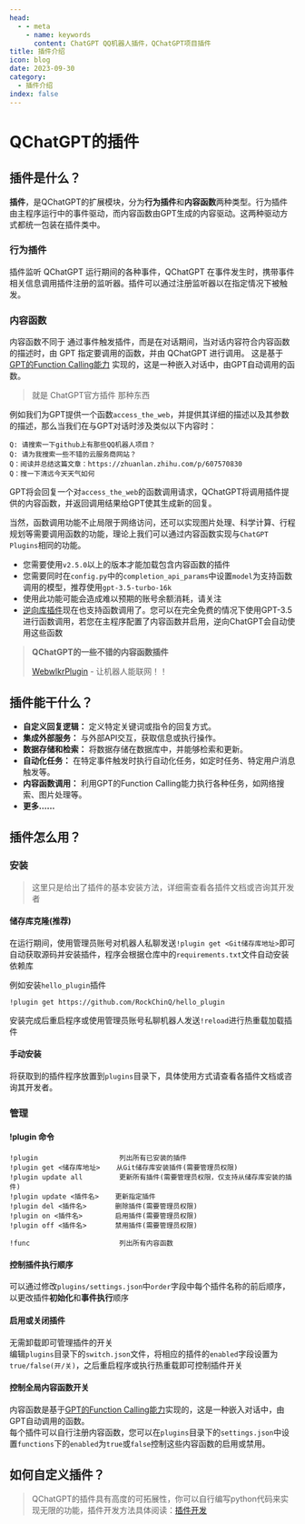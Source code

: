 ```yaml
---
head:
  - - meta
    - name: keywords
      content: ChatGPT QQ机器人插件，QChatGPT项目插件
title: 插件介绍
icon: blog
date: 2023-09-30
category:
  - 插件介绍
index: false
---
```


# QChatGPT的插件

## 插件是什么？

**插件**，是QChatGPT的扩展模块，分为**行为插件**和**内容函数**两种类型。行为插件由主程序运行中的事件驱动，而内容函数由GPT生成的内容驱动。这两种驱动方式都统一包装在插件类中。

### 行为插件

插件监听 QChatGPT 运行期间的各种事件，QChatGPT 在事件发生时，携带事件相关信息调用插件注册的监听器。插件可以通过注册监听器以在指定情况下被触发。

### 内容函数

内容函数不同于 通过事件触发插件，而是在对话期间，当对话内容符合内容函数的描述时，由 GPT 指定要调用的函数，并由 QChatGPT 进行调用。
这是基于 [GPT的Function Calling能力](https://platform.openai.com/docs/guides/gpt/function-calling) 实现的，这是一种嵌入对话中，由GPT自动调用的函数。

> 就是 ChatGPT官方插件 那种东西

例如我们为GPT提供一个函数`access_the_web`，并提供其详细的描述以及其参数的描述，那么当我们在与GPT对话时涉及类似以下内容时：

```
Q: 请搜索一下github上有那些QQ机器人项目？
Q: 请为我搜索一些不错的云服务商网站？
Q：阅读并总结这篇文章：https://zhuanlan.zhihu.com/p/607570830
Q：搜一下清远今天天气如何
```

GPT将会回复一个对`access_the_web`的函数调用请求，QChatGPT将调用插件提供的内容函数，并返回调用结果给GPT使其生成新的回复。

当然，函数调用功能不止局限于网络访问，还可以实现图片处理、科学计算、行程规划等需要调用函数的功能，理论上我们可以通过内容函数实现与`ChatGPT Plugins`相同的功能。

- 您需要使用`v2.5.0`以上的版本才能加载包含内容函数的插件
- 您需要同时在`config.py`中的`completion_api_params`中设置`model`为支持函数调用的模型，推荐使用`gpt-3.5-turbo-16k`
- 使用此功能可能会造成难以预期的账号余额消耗，请关注
- [逆向库插件](https://github.com/RockChinQ/revLibs)现在也支持函数调用了。您可以在完全免费的情况下使用GPT-3.5进行函数调用，若您在主程序配置了内容函数并启用，逆向ChatGPT会自动使用这些函数

> **QChatGPT的一些不错的内容函数插件**
>
> [WebwlkrPlugin](https://github.com/RockChinQ/WebwlkrPlugin) - 让机器人能联网！！

## 插件能干什么？

- **自定义回复逻辑：** 定义特定关键词或指令的回复方式。
- **集成外部服务：** 与外部API交互，获取信息或执行操作。
- **数据存储和检索：** 将数据存储在数据库中，并能够检索和更新。
- **自动化任务：** 在特定事件触发时执行自动化任务，如定时任务、特定用户消息触发等。
- **内容函数调用：** 利用GPT的Function Calling能力执行各种任务，如网络搜索、图片处理等。
- **更多……**

## 插件怎么用？

### 安装

> 这里只是给出了插件的基本安装方法，详细需查看各插件文档或咨询其开发者

#### 储存库克隆(推荐)

在运行期间，使用管理员账号对机器人私聊发送`!plugin get <Git储存库地址>`即可自动获取源码并安装插件，程序会根据仓库中的`requirements.txt`文件自动安装依赖库  

例如安装`hello_plugin`插件
```
!plugin get https://github.com/RockChinQ/hello_plugin
```

安装完成后重启程序或使用管理员账号私聊机器人发送`!reload`进行热重载加载插件

#### 手动安装

将获取到的插件程序放置到`plugins`目录下，具体使用方式请查看各插件文档或咨询其开发者。

### 管理

#### !plugin 命令

```
!plugin                    列出所有已安装的插件
!plugin get <储存库地址>    从Git储存库安装插件(需要管理员权限)
!plugin update all         更新所有插件(需要管理员权限，仅支持从储存库安装的插件)
!plugin update <插件名>    更新指定插件
!plugin del <插件名>       删除插件(需要管理员权限)
!plugin on <插件名>        启用插件(需要管理员权限)
!plugin off <插件名>       禁用插件(需要管理员权限)

!func                      列出所有内容函数
```

#### 控制插件执行顺序

可以通过修改`plugins/settings.json`中`order`字段中每个插件名称的前后顺序，以更改插件**初始化**和**事件执行**顺序

#### 启用或关闭插件

无需卸载即可管理插件的开关  
编辑`plugins`目录下的`switch.json`文件，将相应的插件的`enabled`字段设置为`true/false(开/关)`，之后重启程序或执行热重载即可控制插件开关

#### 控制全局内容函数开关

内容函数是基于[GPT的Function Calling能力](https://platform.openai.com/docs/guides/gpt/function-calling)实现的，这是一种嵌入对话中，由GPT自动调用的函数。  
每个插件可以自行注册内容函数，您可以在`plugins`目录下的`settings.json`中设置`functions`下的`enabled`为`true`或`false`控制这些内容函数的启用或禁用。

## 如何自定义插件？

> QChatGPT的插件具有高度的可拓展性，你可以自行编写python代码来实现无限的功能，插件开发方法具体阅读：[插件开发](/posts/PluginsDevelop.html)

